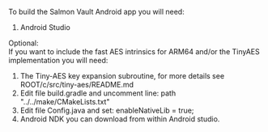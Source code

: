 To build the Salmon Vault Android app you will need:  
1. Android Studio  
  
Optional:  
If you want to include the fast AES intrinsics for ARM64 and/or the TinyAES implementation you will need:  
1. The Tiny-AES key expansion subroutine, for more details see ROOT/c/src/tiny-aes/README.md  
2. Edit file build.gradle and uncomment line: path "../../make/CMakeLists.txt"  
3. Edit file Config.java and set: enableNativeLib = true;  
4. Android NDK you can download from within Android studio.  
